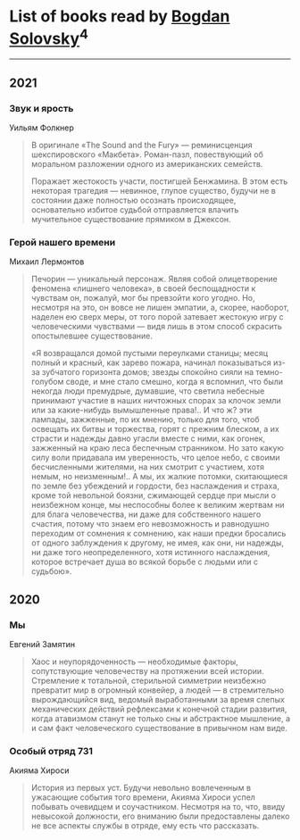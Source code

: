 # List of books read by [Bogdan Solovsky](https://t.me/BogdanSolovsky)<sup>4</sup>
---

## 2021

### Звук и ярость
Уильям Фолкнер
> В оригинале «The Sound and the Fury» — реминисценция шекспировского «Макбета». Роман-пазл, повествующий об моральном разложении одного из американских семейств.
> 
> Поражает жестокость участи, постигшей Бенжамина. В этом есть некоторая трагедия — невинное, глупое существо, будучи не в состоянии даже полностью осознать происходящее, основательно избитое судьбой отправляется влачить мучительное существование прямиком в Джексон.


### Герой нашего времени
Михаил Лермонтов
> Печорин — уникальный персонаж. Являя собой олицетворение феномена «лишнего человека», в своей беспощадности к чувствам он, пожалуй, мог бы превзойти кого угодно. Но, несмотря на это, он вовсе не лишен эмпатии, а, скорее, наоборот, наделен ею сверх меры, от того порой затевает жестокую игру с человеческими чувствами — видя лишь в этом способ скрасить опостылевшее существование.
> 
> «Я возвращался домой пустыми переулками станицы; месяц полный и красный, как зарево пожара, начинал показываться из-за зубчатого горизонта домов; звезды спокойно сияли на темно-голубом своде, и мне стало смешно, когда я вспомнил, что были некогда люди премудрые, думавшие, что светила небесные принимают участие в наших ничтожных спорах за клочок земли или за какие-нибудь вымышленные права!.. И что ж? эти лампады, зажженные, по их мнению, только для того, чтоб освещать их битвы и торжества, горят с прежним блеском, а их страсти и надежды давно угасли вместе с ними, как огонек, зажженный на краю леса беспечным странником. Но зато какую силу воли придавала им уверенность, что целое небо, с своими бесчисленными жителями, на них смотрит с участием, хотя немым, но неизменным!.. А мы, их жалкие потомки, скитающиеся по земле без убеждений и гордости, без наслаждения и страха, кроме той невольной боязни, сжимающей сердце при мысли о неизбежном конце, мы неспособны более к великим жертвам ни для блага человечества, ни даже для собственного нашего счастия, потому что знаем его невозможность и равнодушно переходим от сомнения к сомнению, как наши предки бросались от одного заблуждения к другому, не имея, как они, ни надежды, ни даже того неопределенного, хотя истинного наслаждения, которое встречает душа во всякой борьбе с людьми или с судьбою».



## 2020

### Мы
Евгений Замятин
> Хаос и неупорядоченность — необходимые факторы, сопутствующие человечеству на протяжении всей истории. Стремление к тотальной, стерильной симметрии неизбежно превратит мир в огромный конвейер, а людей — в стремительно вырождающийся вид, ведомый выработанными за время слепых механических действий рефлексами к конечной стадии развития, когда атавизмом станут не только сны и абстрактное мышление, а и сам факт человеческого существование в привычном нам виде.


### Особый отряд 731
Акияма Хироси
> История из первых уст. Будучи невольно вовлеченным в ужасающие события того времени, Акияма Хироси успел побывать очевидцем и соучастником. Несмотря на то, что, ввиду невысокой должности, его вниманию были предоставлены далеко не все аспекты службы в отряде, ему есть что рассказать.



